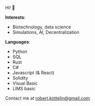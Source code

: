 Hi! 👋

**Interests**: 
- Biotechnology, data science
- Simulations, AI, Decentralization

**Languages**: 
- Python
- SQL
- Rust
- C#
- Javascript (& React)
- Solidity
- Visual Basic
- LIMS basic

Contact me at robert.kottelin@gmail.com
